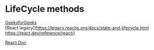 # LifeCycle methods  
[GeeksforGeeks](https://www.geeksforgeeks.org/reactjs-lifecycle-components/)  
[React legacy](https://legacy.reactjs.org/docs/state-and-lifecycle.html  
https://react.dev/reference/react/)   

[React Doc](Component#adding-lifecycle-methods-to-a-class-component)
